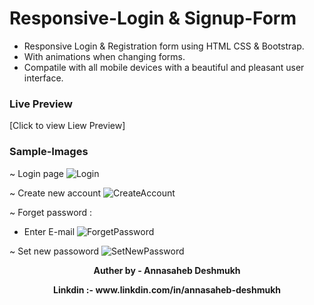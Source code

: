 # Responsive-Login & Signup-Form
- Responsive Login & Registration form using HTML CSS & Bootstrap.
- With animations when changing forms.
- Compatile with all mobile devices with a beautiful and pleasant user interface.
  
### Live Preview
[Click to view Liew Preview]

### Sample-Images

~ Login page
![Login](https://github.com/Annasaheb8910/Responsive-Login-Form/assets/145148499/8f9c7c85-e86f-4b35-8620-ec24741f15a6)

~ Create new account
![CreateAccount](https://github.com/Annasaheb8910/Responsive-Login-Form/assets/145148499/69c18ce4-3c17-4477-90b9-1c9e2761ecf4)

~ Forget password :
  - Enter E-mail
![ForgetPassword](https://github.com/Annasaheb8910/Responsive-Login-Form/assets/145148499/c89f488d-bfd0-465a-98e9-3729f6684eb7)

~ Set new passoword
![SetNewPassword](https://github.com/Annasaheb8910/Responsive-Login-Form/assets/145148499/2354491c-aeb6-4e89-a5c7-891bd4376087)
<p align="center"><b>Auther by - Annasaheb Deshmukh</b></p>
<p align="center"><b>Linkdin :- www.linkdin.com/in/annasaheb-deshmukh</b></p>
